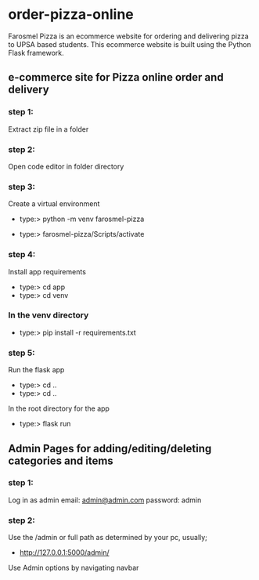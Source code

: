 # order-pizza-online
Farosmel Pizza is an ecommerce website for ordering and delivering pizza to UPSA based students. This ecommerce website is built using the Python Flask framework.

## e-commerce site for Pizza online order and delivery

### step 1:
Extract zip file in a folder

### step 2:
Open code editor in folder directory

### step 3:
Create a virtual environment 
- type:> python -m venv farosmel-pizza

- type:> farosmel-pizza/Scripts/activate

### step 4:
Install app requirements
- type:> cd app
- type:> cd venv

### In the venv directory
- type:> pip install -r requirements.txt

### step 5:
Run the flask app
- type:> cd ..
- type:> cd ..

In the root directory for the app
- type:> flask run

## Admin Pages for adding/editing/deleting categories and items

### step 1:
Log in as admin
email: admin@admin.com
password: admin

### step 2:
Use the /admin or full path as determined by your pc, usually;
 - http://127.0.0.1:5000/admin/

Use Admin options by navigating navbar

